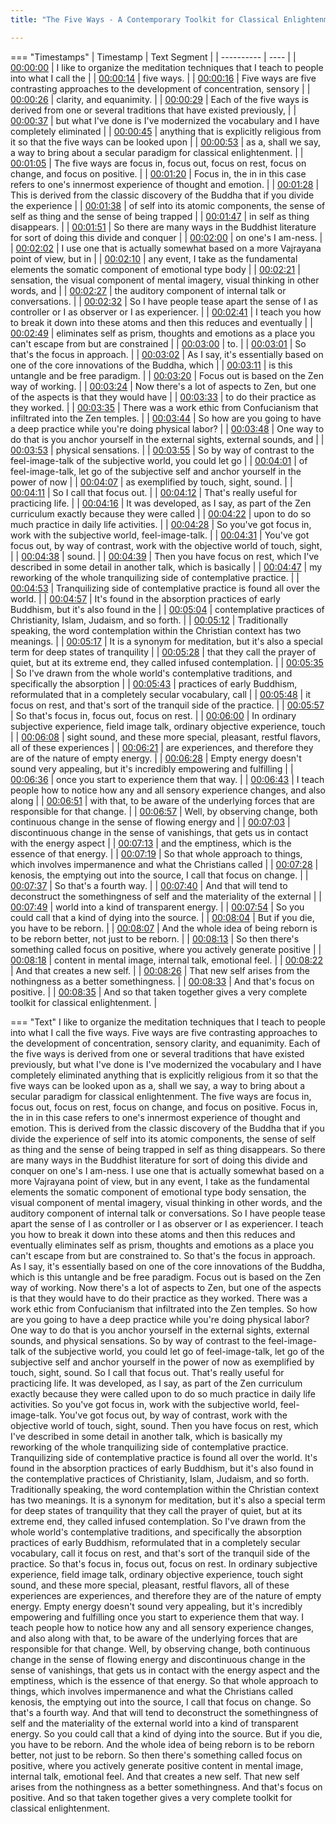```yaml
---
title: "The Five Ways - A Contemporary Toolkit for Classical Enlightenment ~ Shinzen Young"

---
```

=== "Timestamps"
    | Timestamp | Text Segment |
    | ---------- | ----  |
    | [00:00:00](https://www.youtube.com/watch?v=2SE5O9tjqMo&t=0) |  I like to organize the meditation techniques that I teach to people into what I call the |
    | [00:00:14](https://www.youtube.com/watch?v=2SE5O9tjqMo&t=14) |  five ways. |
    | [00:00:16](https://www.youtube.com/watch?v=2SE5O9tjqMo&t=16) |  Five ways are five contrasting approaches to the development of concentration, sensory |
    | [00:00:26](https://www.youtube.com/watch?v=2SE5O9tjqMo&t=26) |  clarity, and equanimity. |
    | [00:00:29](https://www.youtube.com/watch?v=2SE5O9tjqMo&t=29) |  Each of the five ways is derived from one or several traditions that have existed previously, |
    | [00:00:37](https://www.youtube.com/watch?v=2SE5O9tjqMo&t=37) |  but what I've done is I've modernized the vocabulary and I have completely eliminated |
    | [00:00:45](https://www.youtube.com/watch?v=2SE5O9tjqMo&t=45) |  anything that is explicitly religious from it so that the five ways can be looked upon |
    | [00:00:53](https://www.youtube.com/watch?v=2SE5O9tjqMo&t=53) |  as a, shall we say, a way to bring about a secular paradigm for classical enlightenment. |
    | [00:01:05](https://www.youtube.com/watch?v=2SE5O9tjqMo&t=65) |  The five ways are focus in, focus out, focus on rest, focus on change, and focus on positive. |
    | [00:01:20](https://www.youtube.com/watch?v=2SE5O9tjqMo&t=80) |  Focus in, the in in this case refers to one's innermost experience of thought and emotion. |
    | [00:01:28](https://www.youtube.com/watch?v=2SE5O9tjqMo&t=88) |  This is derived from the classic discovery of the Buddha that if you divide the experience |
    | [00:01:38](https://www.youtube.com/watch?v=2SE5O9tjqMo&t=98) |  of self into its atomic components, the sense of self as thing and the sense of being trapped |
    | [00:01:47](https://www.youtube.com/watch?v=2SE5O9tjqMo&t=107) |  in self as thing disappears. |
    | [00:01:51](https://www.youtube.com/watch?v=2SE5O9tjqMo&t=111) |  So there are many ways in the Buddhist literature for sort of doing this divide and conquer |
    | [00:02:00](https://www.youtube.com/watch?v=2SE5O9tjqMo&t=120) |  on one's I am-ness. |
    | [00:02:02](https://www.youtube.com/watch?v=2SE5O9tjqMo&t=122) |  I use one that is actually somewhat based on a more Vajrayana point of view, but in |
    | [00:02:10](https://www.youtube.com/watch?v=2SE5O9tjqMo&t=130) |  any event, I take as the fundamental elements the somatic component of emotional type body |
    | [00:02:21](https://www.youtube.com/watch?v=2SE5O9tjqMo&t=141) |  sensation, the visual component of mental imagery, visual thinking in other words, and |
    | [00:02:27](https://www.youtube.com/watch?v=2SE5O9tjqMo&t=147) |  the auditory component of internal talk or conversations. |
    | [00:02:32](https://www.youtube.com/watch?v=2SE5O9tjqMo&t=152) |  So I have people tease apart the sense of I as controller or I as observer or I as experiencer. |
    | [00:02:41](https://www.youtube.com/watch?v=2SE5O9tjqMo&t=161) |  I teach you how to break it down into these atoms and then this reduces and eventually |
    | [00:02:49](https://www.youtube.com/watch?v=2SE5O9tjqMo&t=169) |  eliminates self as prism, thoughts and emotions as a place you can't escape from but are constrained |
    | [00:03:00](https://www.youtube.com/watch?v=2SE5O9tjqMo&t=180) |  to. |
    | [00:03:01](https://www.youtube.com/watch?v=2SE5O9tjqMo&t=181) |  So that's the focus in approach. |
    | [00:03:02](https://www.youtube.com/watch?v=2SE5O9tjqMo&t=182) |  As I say, it's essentially based on one of the core innovations of the Buddha, which |
    | [00:03:11](https://www.youtube.com/watch?v=2SE5O9tjqMo&t=191) |  is this untangle and be free paradigm. |
    | [00:03:20](https://www.youtube.com/watch?v=2SE5O9tjqMo&t=200) |  Focus out is based on the Zen way of working. |
    | [00:03:24](https://www.youtube.com/watch?v=2SE5O9tjqMo&t=204) |  Now there's a lot of aspects to Zen, but one of the aspects is that they would have |
    | [00:03:33](https://www.youtube.com/watch?v=2SE5O9tjqMo&t=213) |  to do their practice as they worked. |
    | [00:03:35](https://www.youtube.com/watch?v=2SE5O9tjqMo&t=215) |  There was a work ethic from Confucianism that infiltrated into the Zen temples. |
    | [00:03:44](https://www.youtube.com/watch?v=2SE5O9tjqMo&t=224) |  So how are you going to have a deep practice while you're doing physical labor? |
    | [00:03:48](https://www.youtube.com/watch?v=2SE5O9tjqMo&t=228) |  One way to do that is you anchor yourself in the external sights, external sounds, and |
    | [00:03:53](https://www.youtube.com/watch?v=2SE5O9tjqMo&t=233) |  physical sensations. |
    | [00:03:55](https://www.youtube.com/watch?v=2SE5O9tjqMo&t=235) |  So by way of contrast to the feel-image-talk of the subjective world, you could let go |
    | [00:04:01](https://www.youtube.com/watch?v=2SE5O9tjqMo&t=241) |  of feel-image-talk, let go of the subjective self and anchor yourself in the power of now |
    | [00:04:07](https://www.youtube.com/watch?v=2SE5O9tjqMo&t=247) |  as exemplified by touch, sight, sound. |
    | [00:04:11](https://www.youtube.com/watch?v=2SE5O9tjqMo&t=251) |  So I call that focus out. |
    | [00:04:12](https://www.youtube.com/watch?v=2SE5O9tjqMo&t=252) |  That's really useful for practicing life. |
    | [00:04:16](https://www.youtube.com/watch?v=2SE5O9tjqMo&t=256) |  It was developed, as I say, as part of the Zen curriculum exactly because they were called |
    | [00:04:22](https://www.youtube.com/watch?v=2SE5O9tjqMo&t=262) |  upon to do so much practice in daily life activities. |
    | [00:04:28](https://www.youtube.com/watch?v=2SE5O9tjqMo&t=268) |  So you've got focus in, work with the subjective world, feel-image-talk. |
    | [00:04:31](https://www.youtube.com/watch?v=2SE5O9tjqMo&t=271) |  You've got focus out, by way of contrast, work with the objective world of touch, sight, |
    | [00:04:38](https://www.youtube.com/watch?v=2SE5O9tjqMo&t=278) |  sound. |
    | [00:04:39](https://www.youtube.com/watch?v=2SE5O9tjqMo&t=279) |  Then you have focus on rest, which I've described in some detail in another talk, which is basically |
    | [00:04:47](https://www.youtube.com/watch?v=2SE5O9tjqMo&t=287) |  my reworking of the whole tranquilizing side of contemplative practice. |
    | [00:04:53](https://www.youtube.com/watch?v=2SE5O9tjqMo&t=293) |  Tranquilizing side of contemplative practice is found all over the world. |
    | [00:04:57](https://www.youtube.com/watch?v=2SE5O9tjqMo&t=297) |  It's found in the absorption practices of early Buddhism, but it's also found in the |
    | [00:05:04](https://www.youtube.com/watch?v=2SE5O9tjqMo&t=304) |  contemplative practices of Christianity, Islam, Judaism, and so forth. |
    | [00:05:12](https://www.youtube.com/watch?v=2SE5O9tjqMo&t=312) |  Traditionally speaking, the word contemplation within the Christian context has two meanings. |
    | [00:05:17](https://www.youtube.com/watch?v=2SE5O9tjqMo&t=317) |  It is a synonym for meditation, but it's also a special term for deep states of tranquility |
    | [00:05:28](https://www.youtube.com/watch?v=2SE5O9tjqMo&t=328) |  that they call the prayer of quiet, but at its extreme end, they called infused contemplation. |
    | [00:05:35](https://www.youtube.com/watch?v=2SE5O9tjqMo&t=335) |  So I've drawn from the whole world's contemplative traditions, and specifically the absorption |
    | [00:05:43](https://www.youtube.com/watch?v=2SE5O9tjqMo&t=343) |  practices of early Buddhism, reformulated that in a completely secular vocabulary, call |
    | [00:05:48](https://www.youtube.com/watch?v=2SE5O9tjqMo&t=348) |  it focus on rest, and that's sort of the tranquil side of the practice. |
    | [00:05:57](https://www.youtube.com/watch?v=2SE5O9tjqMo&t=357) |  So that's focus in, focus out, focus on rest. |
    | [00:06:00](https://www.youtube.com/watch?v=2SE5O9tjqMo&t=360) |  In ordinary subjective experience, field image talk, ordinary objective experience, touch |
    | [00:06:08](https://www.youtube.com/watch?v=2SE5O9tjqMo&t=368) |  sight sound, and these more special, pleasant, restful flavors, all of these experiences |
    | [00:06:21](https://www.youtube.com/watch?v=2SE5O9tjqMo&t=381) |  are experiences, and therefore they are of the nature of empty energy. |
    | [00:06:28](https://www.youtube.com/watch?v=2SE5O9tjqMo&t=388) |  Empty energy doesn't sound very appealing, but it's incredibly empowering and fulfilling |
    | [00:06:36](https://www.youtube.com/watch?v=2SE5O9tjqMo&t=396) |  once you start to experience them that way. |
    | [00:06:43](https://www.youtube.com/watch?v=2SE5O9tjqMo&t=403) |  I teach people how to notice how any and all sensory experience changes, and also along |
    | [00:06:51](https://www.youtube.com/watch?v=2SE5O9tjqMo&t=411) |  with that, to be aware of the underlying forces that are responsible for that change. |
    | [00:06:57](https://www.youtube.com/watch?v=2SE5O9tjqMo&t=417) |  Well, by observing change, both continuous change in the sense of flowing energy and |
    | [00:07:03](https://www.youtube.com/watch?v=2SE5O9tjqMo&t=423) |  discontinuous change in the sense of vanishings, that gets us in contact with the energy aspect |
    | [00:07:13](https://www.youtube.com/watch?v=2SE5O9tjqMo&t=433) |  and the emptiness, which is the essence of that energy. |
    | [00:07:19](https://www.youtube.com/watch?v=2SE5O9tjqMo&t=439) |  So that whole approach to things, which involves impermanence and what the Christians called |
    | [00:07:28](https://www.youtube.com/watch?v=2SE5O9tjqMo&t=448) |  kenosis, the emptying out into the source, I call that focus on change. |
    | [00:07:37](https://www.youtube.com/watch?v=2SE5O9tjqMo&t=457) |  So that's a fourth way. |
    | [00:07:40](https://www.youtube.com/watch?v=2SE5O9tjqMo&t=460) |  And that will tend to deconstruct the somethingness of self and the materiality of the external |
    | [00:07:49](https://www.youtube.com/watch?v=2SE5O9tjqMo&t=469) |  world into a kind of transparent energy. |
    | [00:07:54](https://www.youtube.com/watch?v=2SE5O9tjqMo&t=474) |  So you could call that a kind of dying into the source. |
    | [00:08:04](https://www.youtube.com/watch?v=2SE5O9tjqMo&t=484) |  But if you die, you have to be reborn. |
    | [00:08:07](https://www.youtube.com/watch?v=2SE5O9tjqMo&t=487) |  And the whole idea of being reborn is to be reborn better, not just to be reborn. |
    | [00:08:13](https://www.youtube.com/watch?v=2SE5O9tjqMo&t=493) |  So then there's something called focus on positive, where you actively generate positive |
    | [00:08:18](https://www.youtube.com/watch?v=2SE5O9tjqMo&t=498) |  content in mental image, internal talk, emotional feel. |
    | [00:08:22](https://www.youtube.com/watch?v=2SE5O9tjqMo&t=502) |  And that creates a new self. |
    | [00:08:26](https://www.youtube.com/watch?v=2SE5O9tjqMo&t=506) |  That new self arises from the nothingness as a better somethingness. |
    | [00:08:33](https://www.youtube.com/watch?v=2SE5O9tjqMo&t=513) |  And that's focus on positive. |
    | [00:08:35](https://www.youtube.com/watch?v=2SE5O9tjqMo&t=515) |  And so that taken together gives a very complete toolkit for classical enlightenment. |

=== "Text"
     I like to organize the meditation techniques that I teach to people into what I call the five ways. Five ways are five contrasting approaches to the development of concentration, sensory clarity, and equanimity. Each of the five ways is derived from one or several traditions that have existed previously, but what I've done is I've modernized the vocabulary and I have completely eliminated anything that is explicitly religious from it so that the five ways can be looked upon as a, shall we say, a way to bring about a secular paradigm for classical enlightenment. The five ways are focus in, focus out, focus on rest, focus on change, and focus on positive. Focus in, the in in this case refers to one's innermost experience of thought and emotion. This is derived from the classic discovery of the Buddha that if you divide the experience of self into its atomic components, the sense of self as thing and the sense of being trapped in self as thing disappears. So there are many ways in the Buddhist literature for sort of doing this divide and conquer on one's I am-ness. I use one that is actually somewhat based on a more Vajrayana point of view, but in any event, I take as the fundamental elements the somatic component of emotional type body sensation, the visual component of mental imagery, visual thinking in other words, and the auditory component of internal talk or conversations. So I have people tease apart the sense of I as controller or I as observer or I as experiencer. I teach you how to break it down into these atoms and then this reduces and eventually eliminates self as prism, thoughts and emotions as a place you can't escape from but are constrained to. So that's the focus in approach. As I say, it's essentially based on one of the core innovations of the Buddha, which is this untangle and be free paradigm. Focus out is based on the Zen way of working. Now there's a lot of aspects to Zen, but one of the aspects is that they would have to do their practice as they worked. There was a work ethic from Confucianism that infiltrated into the Zen temples. So how are you going to have a deep practice while you're doing physical labor? One way to do that is you anchor yourself in the external sights, external sounds, and physical sensations. So by way of contrast to the feel-image-talk of the subjective world, you could let go of feel-image-talk, let go of the subjective self and anchor yourself in the power of now as exemplified by touch, sight, sound. So I call that focus out. That's really useful for practicing life. It was developed, as I say, as part of the Zen curriculum exactly because they were called upon to do so much practice in daily life activities. So you've got focus in, work with the subjective world, feel-image-talk. You've got focus out, by way of contrast, work with the objective world of touch, sight, sound. Then you have focus on rest, which I've described in some detail in another talk, which is basically my reworking of the whole tranquilizing side of contemplative practice. Tranquilizing side of contemplative practice is found all over the world. It's found in the absorption practices of early Buddhism, but it's also found in the contemplative practices of Christianity, Islam, Judaism, and so forth. Traditionally speaking, the word contemplation within the Christian context has two meanings. It is a synonym for meditation, but it's also a special term for deep states of tranquility that they call the prayer of quiet, but at its extreme end, they called infused contemplation. So I've drawn from the whole world's contemplative traditions, and specifically the absorption practices of early Buddhism, reformulated that in a completely secular vocabulary, call it focus on rest, and that's sort of the tranquil side of the practice. So that's focus in, focus out, focus on rest. In ordinary subjective experience, field image talk, ordinary objective experience, touch sight sound, and these more special, pleasant, restful flavors, all of these experiences are experiences, and therefore they are of the nature of empty energy. Empty energy doesn't sound very appealing, but it's incredibly empowering and fulfilling once you start to experience them that way. I teach people how to notice how any and all sensory experience changes, and also along with that, to be aware of the underlying forces that are responsible for that change. Well, by observing change, both continuous change in the sense of flowing energy and discontinuous change in the sense of vanishings, that gets us in contact with the energy aspect and the emptiness, which is the essence of that energy. So that whole approach to things, which involves impermanence and what the Christians called kenosis, the emptying out into the source, I call that focus on change. So that's a fourth way. And that will tend to deconstruct the somethingness of self and the materiality of the external world into a kind of transparent energy. So you could call that a kind of dying into the source. But if you die, you have to be reborn. And the whole idea of being reborn is to be reborn better, not just to be reborn. So then there's something called focus on positive, where you actively generate positive content in mental image, internal talk, emotional feel. And that creates a new self. That new self arises from the nothingness as a better somethingness. And that's focus on positive. And so that taken together gives a very complete toolkit for classical enlightenment.